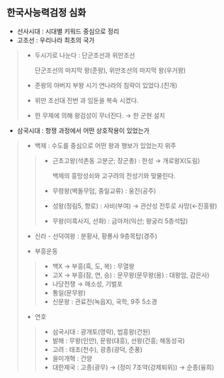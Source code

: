 ## 한국사능력검정 심화 

- 선사시대 : 시대별 키워드 중심으로 정리 
- 고조선 : 우리나라 최초의 국가 

> * 두시기로 나눈다 : 단군조선과 위만조선
>
>   단군조선의 마지막 왕(준왕), 위만조선의 마지막 왕(우거왕)
>
> * 준왕의 아버지 부왕 시기 연나라의 침략이 있었다.(진개)
>
> * 위만 조선대 진번 과 임둔을 복속 시켰다.
>
> * 한 무제에 의해 왕검성이 무너진다. → 한 군현 설치 

- 삼국시대 : 항쟁 과정에서 어떤 상호작용이 있었는가 

> - 백제 : 수도를 중심으로 어떤 왕과 행보가 있었는지 위주
>
> > * 근초고왕(석촌동 고분군; 장군총) : 한성 → 개로왕X(도림)
> >
> >   백제의 흥망성쇠와 고구려의 전성기와 맞물린다. 
> >
> > * 무령왕(벽돌무덤, 중일교류) : 웅진(공주)
> >
> > * 성왕(정림5, 향로) : 사비(부여) → 관산성 전투로 사망(←진흥왕)
> >
> > * 무왕(미륵사지, 선화) : 금마저(익산; 왕궁리 5층석탑) 
>
> - 신라 - 선덕여왕 : 분황사, 황룡사 9층목탑(경주)
>
> * 부흥운동 
>
> > * 백X → 부흥(흑, 도, 복) : 무열왕
> > * 고X → 부흥(잠, 연, 승) : 문무왕(문무왕(용) : 대왕암, 감은사)
> > * 나당전쟁 → 매소성, 기벌포 
> > * 통일(문무왕)
> > * 신문왕 : 관료전(녹읍X), 국학, 9주 5소경 
>
> * 연호 
>
> > * 삼국시대 : 광개토(영락), 법흥왕(건원)
> > * 발해 : 무왕(인안), 문왕(대흥), 선왕(건흥; 해동성국)
> > * 고려 : 태조(천수), 광종(광덕, 준풍)
> > * 을미개혁 : 건양 
> > * 대한제국 : 고종(광무) → (정미 7조약(강제퇴위)) → 순종(융희)